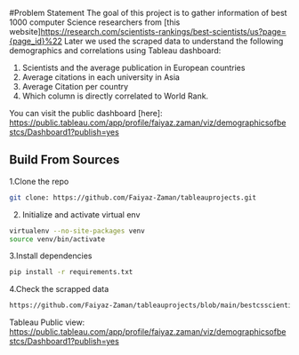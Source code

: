 #Problem Statement
The goal of this project is to gather information of best 1000 computer Science researchers from [this website]https://research.com/scientists-rankings/best-scientists/us?page={page_id}%22
Later we used the scraped data to understand the following demographics and correlations using Tableau dashboard:
1. Scientists and the average publication in European countries
2. Average citations in each university in Asia
3. Average Citation per country
4. Which column is directly correlated to World Rank.

You can visit the public dashboard [here]: https://public.tableau.com/app/profile/faiyaz.zaman/viz/demographicsofbestcs/Dashboard1?publish=yes
## Build From Sources
1.Clone the repo 
```bash
git clone: https://github.com/Faiyaz-Zaman/tableauprojects.git
```
2. Initialize and activate virtual env 
```bash
virtualenv --no-site-packages venv
source venv/bin/activate
```
3.Install dependencies
```bash
pip install -r requirements.txt
```
4.Check the scrapped data
```bash
https://github.com/Faiyaz-Zaman/tableauprojects/blob/main/bestcsscientistsproject/best_cs_scientist_details.csv

```



Tableau Public view: https://public.tableau.com/app/profile/faiyaz.zaman/viz/demographicsofbestcs/Dashboard1?publish=yes
